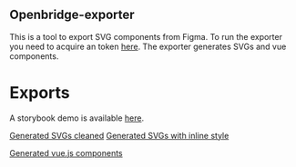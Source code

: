 ## Openbridge-exporter ##
This is a tool to export SVG components from Figma. 
To run the exporter you need to acquire an token [here](https://www.figma.com/developers/api#access-tokens).
The exporter generates SVGs and vue components.

# Exports #
A storybook demo is available [here](https://openbridge.gitlab.io/openbridge-exporter/).

[Generated SVGs cleaned](https://gitlab.com/openbridge/openbridge-exporter/-/jobs/artifacts/master/browse/generated-without-style?job=build)
[Generated SVGs with inline style](https://gitlab.com/openbridge/openbridge-exporter/-/jobs/artifacts/master/browse/generated-with-style?job=build)

[Generated vue.js components](https://gitlab.com/openbridge/openbridge-exporter/-/jobs/artifacts/master/browse/gen-vue?job=build)